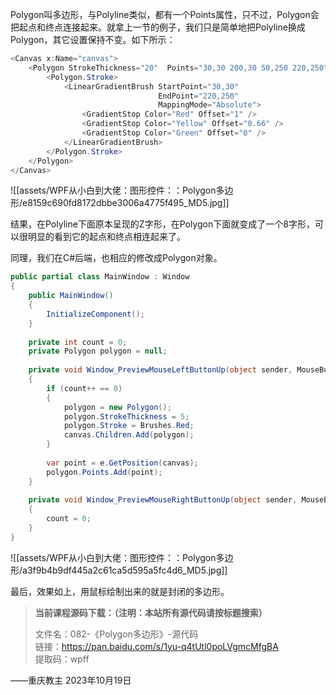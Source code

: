 Polygon叫多边形，与Polyline类似，都有一个Points属性，只不过，Polygon会把起点和终点连接起来。就拿上一节的例子，我们只是简单地把Polyline换成Polygon，其它设置保持不变。如下所示：

```cs
<Canvas x:Name="canvas">
    <Polygon StrokeThickness="20"  Points="30,30 200,30 50,250 220,250">
        <Polygon.Stroke>
            <LinearGradientBrush StartPoint="30,30" 
                                 EndPoint="220,250" 
                                 MappingMode="Absolute">
                <GradientStop Color="Red" Offset="1" />
                <GradientStop Color="Yellow" Offset="0.66" />
                <GradientStop Color="Green" Offset="0" />
            </LinearGradientBrush>
        </Polygon.Stroke>
    </Polygon>
</Canvas>
```

![[assets/WPF从小白到大佬：图形控件：：Polygon多边形/e8159c690fd8172dbbe3006a4775f495_MD5.jpg]]

结果，在Polyline下面原本呈现的Z字形，在Polygon下面就变成了一个8字形，可以很明显的看到它的起点和终点相连起来了。

同理，我们在C#后端，也相应的修改成Polygon对象。

```cs
public partial class MainWindow : Window
{
    public MainWindow()
    {
        InitializeComponent();            
    }
 
    private int count = 0;
    private Polygon polygon = null;
 
    private void Window_PreviewMouseLeftButtonUp(object sender, MouseButtonEventArgs e)
    {
        if (count++ == 0)
        {
            polygon = new Polygon();
            polygon.StrokeThickness = 5;
            polygon.Stroke = Brushes.Red;
            canvas.Children.Add(polygon);
        }
 
        var point = e.GetPosition(canvas);
        polygon.Points.Add(point);
    }
 
    private void Window_PreviewMouseRightButtonUp(object sender, MouseButtonEventArgs e)
    {
        count = 0;
    }
}
```

![[assets/WPF从小白到大佬：图形控件：：Polygon多边形/a3f9b4b9df445a2c61ca5d595a5fc4d6_MD5.jpg]]

最后，效果如上，用鼠标绘制出来的就是封闭的多边形。

> **当前课程源码下载：（注明：本站所有源代码请按标题搜索）**
> 
> 文件名：082-《Polygon多边形》-源代码  
> 链接：https://pan.baidu.com/s/1yu-q4tUtl0poLVgmcMfgBA  
> 提取码：wpff

——重庆教主 2023年10月19日
